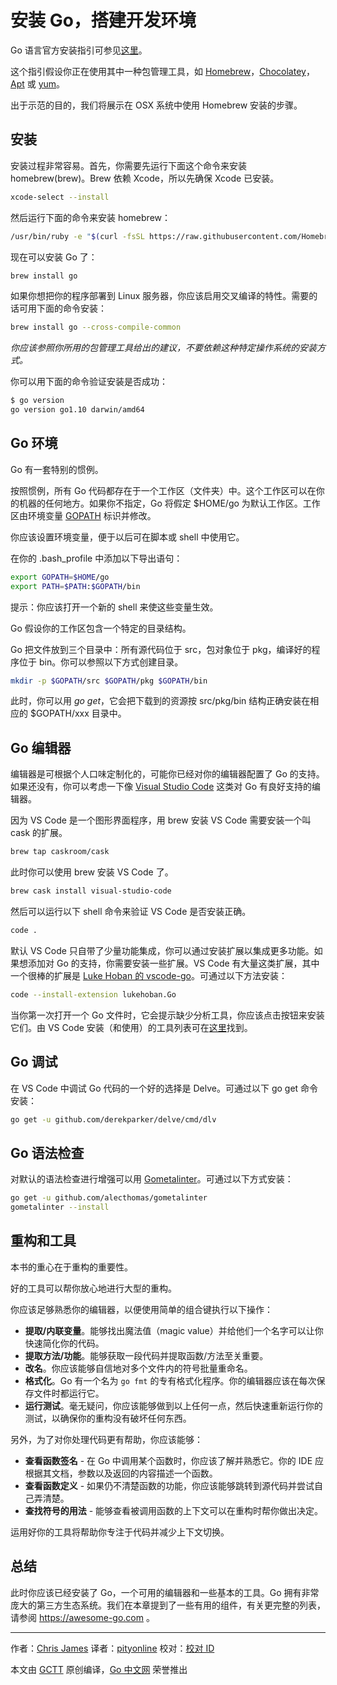 # 安装 Go，搭建开发环境

Go 语言官方安装指引可参见[这里](https://golang.org/doc/install)。

这个指引假设你正在使用其中一种包管理工具，如 [Homebrew](https://brew.sh)，[Chocolatey](https://chocolatey.org)，[Apt](https://help.ubuntu.com/community/AptGet/Howto) 或 [yum](https://access.redhat.com/solutions/9934)。

出于示范的目的，我们将展示在 OSX 系统中使用 Homebrew 安装的步骤。

## 安装

安装过程非常容易。首先，你需要先运行下面这个命令来安装 homebrew(brew)。Brew 依赖 Xcode，所以先确保 Xcode 已安装。

```sh
xcode-select --install
```

然后运行下面的命令来安装 homebrew：

```sh
/usr/bin/ruby -e "$(curl -fsSL https://raw.githubusercontent.com/Homebrew/install/master/install)"
```

现在可以安装 Go 了：

```sh
brew install go
```

如果你想把你的程序部署到 Linux 服务器，你应该启用交叉编译的特性。需要的话可用下面的命令安装：

```sh
brew install go --cross-compile-common
```

*你应该参照你所用的包管理工具给出的建议，不要依赖这种特定操作系统的安装方式。*

你可以用下面的命令验证安装是否成功：

```sh
$ go version
go version go1.10 darwin/amd64
```

## Go 环境

Go 有一套特别的惯例。

按照惯例，所有 Go 代码都存在于一个工作区（文件夹）中。这个工作区可以在你的机器的任何地方。如果你不指定，Go 将假定 $HOME/go 为默认工作区。工作区由环境变量 [GOPATH](https://golang.org/cmd/go/#hdr-GOPATH_environment_variable) 标识并修改。

你应该设置环境变量，便于以后可在脚本或 shell 中使用它。

在你的 .bash_profile 中添加以下导出语句：

```sh
export GOPATH=$HOME/go
export PATH=$PATH:$GOPATH/bin
```

提示：你应该打开一个新的 shell 来使这些变量生效。

Go 假设你的工作区包含一个特定的目录结构。

Go 把文件放到三个目录中：所有源代码位于 src，包对象位于 pkg，编译好的程序位于 bin。你可以参照以下方式创建目录。

```sh
mkdir -p $GOPATH/src $GOPATH/pkg $GOPATH/bin
```

此时，你可以用 _go get_，它会把下载到的资源按 src/pkg/bin 结构正确安装在相应的 $GOPATH/xxx 目录中。

## Go 编辑器

编辑器是可根据个人口味定制化的，可能你已经对你的编辑器配置了 Go 的支持。如果还没有，你可以考虑一下像 [Visual Studio Code](https://code.visualstudio.com) 这类对 Go 有良好支持的编辑器。

因为 VS Code 是一个图形界面程序，用 brew 安装 VS Code 需要安装一个叫 cask 的扩展。

```sh
brew tap caskroom/cask
```

此时你可以使用 brew 安装 VS Code 了。

```sh
brew cask install visual-studio-code
```

然后可以运行以下 shell 命令来验证 VS Code 是否安装正确。

```sh
code .
```

默认 VS Code 只自带了少量功能集成，你可以通过安装扩展以集成更多功能。如果想添加对 Go 的支持，你需要安装一些扩展。VS Code 有大量这类扩展，其中一个很棒的扩展是 [Luke Hoban 的 vscode-go](https://github.com/Microsoft/vscode-go)。可通过以下方法安装：

```sh
code --install-extension lukehoban.Go
```

当你第一次打开一个 Go 文件时，它会提示缺少分析工具，你应该点击按钮来安装它们。由 VS Code 安装（和使用）的工具列表可在[这里](https://github.com/Microsoft/vscode-go/wiki/Go-tools-that-the-Go-extension-depends-on)找到。

## Go 调试

在 VS Code 中调试 Go 代码的一个好的选择是 Delve。可通过以下 go get 命令安装：

```sh
go get -u github.com/derekparker/delve/cmd/dlv
```

## Go 语法检查

对默认的语法检查进行增强可以用 [Gometalinter](https://github.com/alecthomas/gometalinter)。可通过以下方式安装：

```sh
go get -u github.com/alecthomas/gometalinter
gometalinter --install
```

## 重构和工具

本书的重心在于重构的重要性。

好的工具可以帮你放心地进行大型的重构。

你应该足够熟悉你的编辑器，以便使用简单的组合键执行以下操作：

- **提取/内联变量**。能够找出魔法值（magic value）并给他们一个名字可以让你快速简化你的代码。
- **提取方法/功能**。能够获取一段代码并提取函数/方法至关重要。
- **改名**。你应该能够自信地对多个文件内的符号批量重命名。
- **格式化**。Go 有一个名为 `go fmt` 的专有格式化程序。你的编辑器应该在每次保存文件时都运行它。
- **运行测试**。毫无疑问，你应该能够做到以上任何一点，然后快速重新运行你的测试，以确保你的重构没有破坏任何东西。

另外，为了对你处理代码更有帮助，你应该能够：

- **查看函数签名** - 在 Go 中调用某个函数时，你应该了解并熟悉它。你的 IDE 应根据其文档，参数以及返回的内容描述一个函数。
- **查看函数定义** - 如果仍不清楚函数的功能，你应该能够跳转到源代码并尝试自己弄清楚。
- **查找符号的用法** - 能够查看被调用函数的上下文可以在重构时帮你做出决定。

运用好你的工具将帮助你专注于代码并减少上下文切换。

## 总结

此时你应该已经安装了 Go，一个可用的编辑器和一些基本的工具。Go 拥有非常庞大的第三方生态系统。我们在本章提到了一些有用的组件，有关更完整的列表，请参阅 https://awesome-go.com 。

---

作者：[Chris James](https://dev.to/quii)
译者：[pityonline](https://github.com/pityonline)
校对：[校对 ID](https://github.com/校对ID)

本文由 [GCTT](https://github.com/studygolang/GCTT) 原创编译，[Go 中文网](https://studygolang.com/) 荣誉推出
